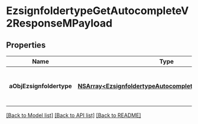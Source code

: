 # EzsignfoldertypeGetAutocompleteV2ResponseMPayload

## Properties
Name | Type | Description | Notes
------------ | ------------- | ------------- | -------------
**aObjEzsignfoldertype** | [**NSArray&lt;EzsignfoldertypeAutocompleteElementResponse&gt;***](EzsignfoldertypeAutocompleteElementResponse.md) | An array of Ezsignfoldertype autocomplete element response. | 

[[Back to Model list]](../README.md#documentation-for-models) [[Back to API list]](../README.md#documentation-for-api-endpoints) [[Back to README]](../README.md)


